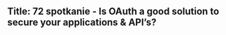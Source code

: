 Title: 72 spotkanie - Is OAuth a good solution to secure your applications & API’s?
-----------------
